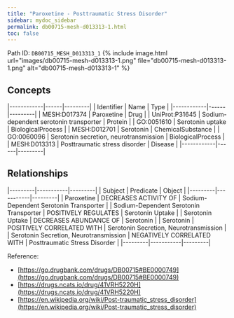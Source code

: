 ```yaml
---
title: "Paroxetine - Posttraumatic Stress Disorder"
sidebar: mydoc_sidebar
permalink: db00715-mesh-d013313-1.html
toc: false 
---
```



Path ID: `DB00715_MESH_D013313_1`
{% include image.html url="images/db00715-mesh-d013313-1.png" file="db00715-mesh-d013313-1.png" alt="db00715-mesh-d013313-1" %}

## Concepts

|------------|------|---------|
| Identifier | Name | Type    |
|------------|------|---------|
| MESH:D017374 | Paroxetine | Drug |
| UniProt:P31645 | Sodium-dependent serotonin transporter | Protein |
| GO:0051610 | Serotonin uptake | BiologicalProcess |
| MESH:D012701 | Serotonin | ChemicalSubstance |
| GO:0060096 | Serotonin secretion, neurotransmission | BiologicalProcess |
| MESH:D013313 | Posttraumatic stress disorder | Disease |
|------------|------|---------|

## Relationships

|---------|-----------|---------|
| Subject | Predicate | Object  |
|---------|-----------|---------|
| Paroxetine | DECREASES ACTIVITY OF | Sodium-Dependent Serotonin Transporter |
| Sodium-Dependent Serotonin Transporter | POSITIVELY REGULATES | Serotonin Uptake |
| Serotonin Uptake | DECREASES ABUNDANCE OF | Serotonin |
| Serotonin | POSITIVELY CORRELATED WITH | Serotonin Secretion, Neurotransmission |
| Serotonin Secretion, Neurotransmission | NEGATIVELY CORRELATED WITH | Posttraumatic Stress Disorder |
|---------|-----------|---------|

Reference: 
  - [https://go.drugbank.com/drugs/DB00715#BE0000749](https://go.drugbank.com/drugs/DB00715#BE0000749)
  - [https://drugs.ncats.io/drug/41VRH5220H](https://drugs.ncats.io/drug/41VRH5220H)
  - [https://en.wikipedia.org/wiki/Post-traumatic_stress_disorder](https://en.wikipedia.org/wiki/Post-traumatic_stress_disorder)
